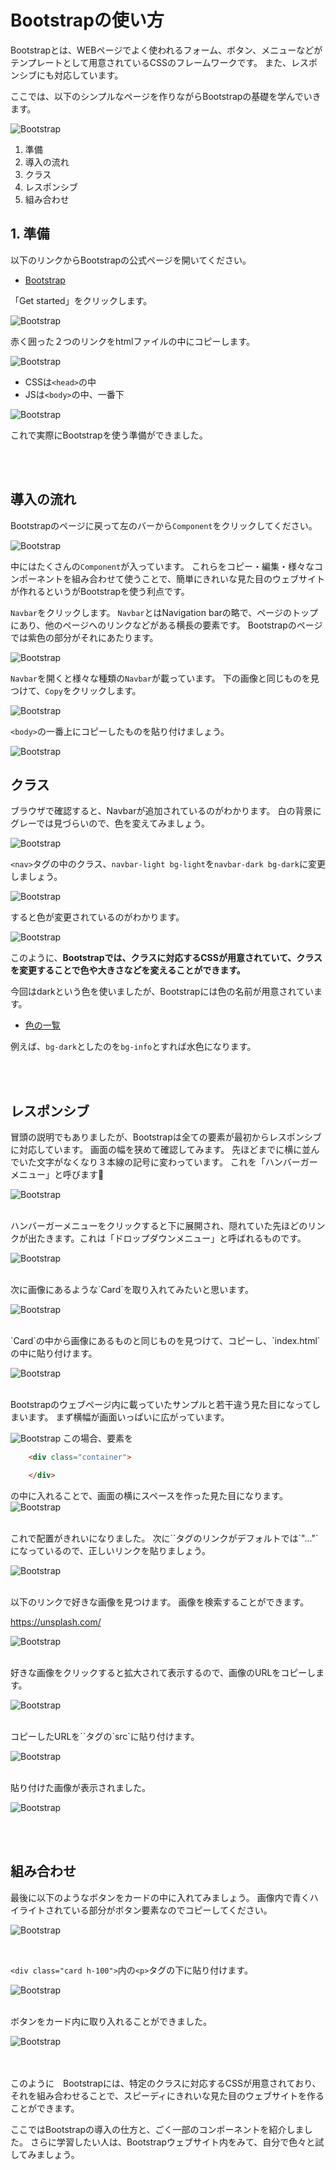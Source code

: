 # Bootstrapの使い方

Bootstrapとは、WEBページでよく使われるフォーム、ボタン、メニューなどがテンプレートとして用意されているCSSのフレームワークです。
また、レスポンシブにも対応しています。

ここでは、以下のシンプルなページを作りながらBootstrapの基礎を学んでいきます。

![Bootstrap](img/bs23.png)


1. 準備
2. 導入の流れ
3. クラス
4. レスポンシブ
5. 組み合わせ

## 1. 準備

以下のリンクからBootstrapの公式ページを開いてください。
- [Bootstrap](https://getbootstrap.com/)

「Get started」をクリックします。

![Bootstrap](img/bs1.png)

赤く囲った２つのリンクをhtmlファイルの中にコピーします。


![Bootstrap](img/bs2.png)

* CSSは`<head>`の中
* JSは`<body>`の中、一番下

![Bootstrap](img/bs3.png)

これで実際にBootstrapを使う準備ができました。

<br>
<br>

## 導入の流れ

Bootstrapのページに戻って左のバーから`Component`をクリックしてください。

![Bootstrap](img/bs4.png)

中にはたくさんの`Component`が入っています。
これらをコピー・編集・様々なコンポーネントを組み合わせて使うことで、簡単にきれいな見た目のウェブサイトが作れるというがBootstrapを使う利点です。

`Navbar`をクリックします。
`Navbar`とはNavigation barの略で、ページのトップにあり、他のページへのリンクなどがある横長の要素です。
Bootstrapのページでは紫色の部分がそれにあたります。

![Bootstrap](img/bs5.png)

`Navbar`を開くと様々な種類の`Navbar`が載っています。
下の画像と同じものを見つけて、`Copy`をクリックします。

![Bootstrap](img/bs6.png)

`<body>`の一番上にコピーしたものを貼り付けましょう。


![Bootstrap](img/bs7.png)


## クラス

ブラウザで確認すると、Navbarが追加されているのがわかります。
白の背景にグレーでは見づらいので、色を変えてみましょう。

![Bootstrap](img/bs8.png)

`<nav>`タグの中のクラス、`navbar-light bg-light`を`navbar-dark bg-dark`に変更しましょう。


![Bootstrap](img/bs9.png)

すると色が変更されているのがわかります。

![Bootstrap](img/bs10.png)

このように、**Bootstrapでは、クラスに対応するCSSが用意されていて、クラスを変更することで色や大きさなどを変えることができます。**

今回はdarkという色を使いましたが、Bootstrapには色の名前が用意されています。
- [色の一覧](https://getbootstrap.com/docs/4.4/utilities/colors/)

例えば、`bg-dark`としたのを`bg-info`とすれば水色になります。

<br>
<br>

## レスポンシブ

冒頭の説明でもありましたが、Bootstrapは全ての要素が最初からレスポンシブに対応しています。
画面の幅を狭めて確認してみます。
先ほどまでに横に並んでいた文字がなくなり３本線の記号に変わっています。
これを「ハンバーガーメニュー」と呼びます🍔

![Bootstrap](img/bs11.png)

<br>
ハンバーガーメニューをクリックすると下に展開され、隠れていた先ほどのリンクが出たきます。これは「ドロップダウンメニュー」と呼ばれるものです。

![Bootstrap](img/bs12.png)

<br>
次に画像にあるような`Card`を取り入れてみたいと思います。

![Bootstrap](img/bs13.png)

<br>
`Card`の中から画像にあるものと同じものを見つけて、コピーし、`index.html`の中に貼り付けます。

![Bootstrap](img/bs14.png)

<br>
Bootstrapのウェブページ内に載っていたサンプルと若干違う見た目になってしまいます。
まず横幅が画面いっぱいに広がっています。

![Bootstrap](img/bs15-1.png)
この場合、要素を
```html
    <div class="container">

    </div>
```
の中に入れることで、画面の横にスペースを作った見た目になります。
![Bootstrap](img/bs15-2.png)

<br>
これで配置がきれいになりました。
次に`<img>`タグのリンクがデフォルトでは`"..."`になっているので、正しいリンクを貼りましょう。

![Bootstrap](img/bs16.png)

<br>
以下のリンクで好きな画像を見つけます。
画像を検索することができます。

https://unsplash.com/


![Bootstrap](img/bs17.png)

<br>
好きな画像をクリックすると拡大されて表示するので、画像のURLをコピーします。

![Bootstrap](img/bs18.png)

<br>
コピーしたURLを`<img>`タグの`src`に貼り付けます。

![Bootstrap](img/bs19.png)

<br>
貼り付けた画像が表示されました。

![Bootstrap](img/bs20.png)

<br>
<br>

## 組み合わせ

最後に以下のようなボタンをカードの中に入れてみましょう。
画像内で青くハイライトされている部分がボタン要素なのでコピーしてください。

![Bootstrap](img/bs21.png)

<br>

`<div class="card h-100">`内の`<p>`タグの下に貼り付けます。

![Bootstrap](img/bs22.png)

<br>
ボタンをカード内に取り入れることができました。

![Bootstrap](img/bs23.png)

<br><br>
このように　Bootstrapには、特定のクラスに対応するCSSが用意されており、それを組み合わせることで、スピーディにきれいな見た目のウェブサイトを作ることができます。


ここではBootstrapの導入の仕方と、ごく一部のコンポーネントを紹介しました。
さらに学習したい人は、Bootstrapウェブサイト内をみて、自分で色々と試してみましょう。